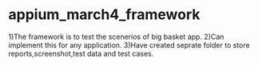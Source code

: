 # appium_march4_framework


1)The framework is to test the scenerios of big basket app.
2)Can implement this for any application.
3)Have created seprate folder to store reports,screenshot,test data and test cases.
